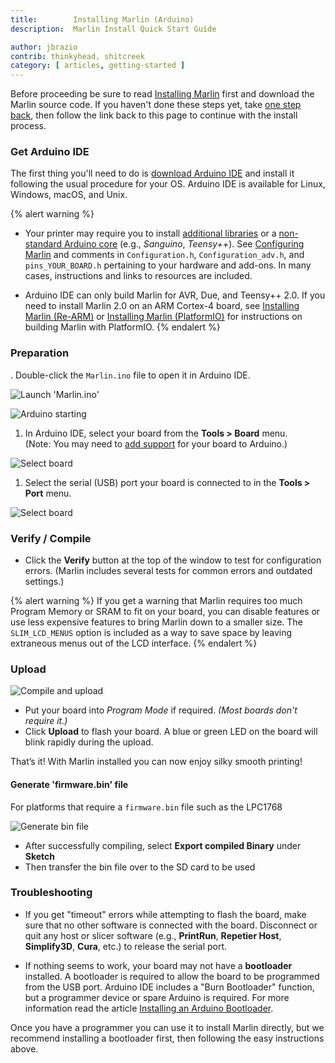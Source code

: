 ```yaml
---
title:        Installing Marlin (Arduino)
description:  Marlin Install Quick Start Guide

author: jbrazio
contrib: thinkyhead, shitcreek
category: [ articles, getting-started ]
---
```


Before proceeding be sure to read [Installing Marlin](install.html) first and download the Marlin source code. If you haven't done these steps yet, take [one step back](install.html), then follow the link back to this page to continue with the install process.

### Get Arduino IDE

The first thing you'll need to do is [download Arduino IDE](//www.arduino.cc/en/Main/Software) and install it following the usual procedure for your OS. Arduino IDE is available for Linux, Windows, macOS, and Unix.

{% alert warning %}
- Your printer may require you to install [additional libraries](//www.arduino.cc/en/Guide/Libraries) or a [non-standard Arduino core](//www.arduino.cc/en/Guide/Cores) (e.g., *Sanguino*, *Teensy++*). See [Configuring Marlin](/docs/configuration/configuration.html) and comments in `Configuration.h`, `Configuration_adv.h`, and `pins_YOUR_BOARD.h` pertaining to your hardware and add-ons. In many cases, instructions and links to resources are included.

- Arduino IDE can only build Marlin for AVR, Due, and Teensy++ 2.0. If you need to install Marlin 2.0 on an ARM Cortex-4 board, see [Installing Marlin (Re-ARM)](install_rearm.html) or [Installing Marlin (PlatformIO)](install_platformio.html) for instructions on building Marlin with PlatformIO.
{% endalert %}

### Preparation

. Double-click the `Marlin.ino` file to open it in Arduino IDE.

![Launch 'Marlin.ino'](/assets/images/basics/install_arduino/marlin_ino.png)

![Arduino starting](/assets/images/basics/install_arduino/arduino.png)

1. In Arduino IDE, select your board from the **Tools > Board** menu.<br />(Note: You may need to [add support](//www.arduino.cc/en/Guide/Cores) for your board to Arduino.)

![Select board](/assets/images/basics/install_arduino/select_board.png)


1. Select the serial (USB) port your board is connected to in the **Tools > Port** menu.

![Select board](/assets/images/basics/install_arduino/select_usb_port.png)

### Verify / Compile

- Click the **Verify** button at the top of the window to test for configuration errors.
  (Marlin includes several tests for common errors and outdated settings.)

{% alert warning %}
If you get a warning that Marlin requires too much Program Memory or SRAM to fit on your board, you can disable features or use less expensive features to bring Marlin down to a smaller size. The `SLIM_LCD_MENUS` option is included as a way to save space by leaving extraneous menus out of the LCD interface.
{% endalert %}

### Upload

![Compile and upload](/assets/images/basics/install_arduino/compile_upload.png)

- Put your board into *Program Mode* if required. _(Most boards don't require it.)_
- Click **Upload** to flash your board. A blue or green LED on the board will blink rapidly during the upload.

That’s it! With Marlin installed you can now enjoy silky smooth printing!

#### Generate 'firmware.bin' file

For platforms that require a `firmware.bin` file such as the LPC1768

![Generate bin file](/assets/images/basics/install_arduino/firmware_bin.png)

- After successfully compiling, select **Export compiled Binary** under **Sketch**
- Then transfer the bin file over to the SD card to be used

### Troubleshooting

- If you get "timeout" errors while attempting to flash the board, make sure that no other software is connected with the board. Disconnect or quit any host or slicer software (e.g., **PrintRun**, **Repetier Host**, **Simplify3D**, **Cura**, etc.) to release the serial port.

- If nothing seems to work, your board may not have a **bootloader** installed. A bootloader is required to allow the board to be programmed from the USB port. Arduino IDE includes a "Burn Bootloader" function, but a programmer device or spare Arduino is required. For more information read the article [Installing an Arduino Bootloader](//learn.sparkfun.com/tutorials/installing-an-arduino-bootloader/all).

Once you have a programmer you can use it to install Marlin directly, but we recommend installing a bootloader first, then following the easy instructions above.

